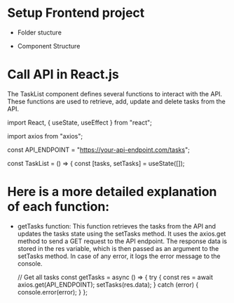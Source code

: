 # Setup Frontend project

- Folder stucture

- Component Structure

# Call API in React.js

The TaskList component defines several functions to interact with the API. These functions are used to retrieve, add, update and delete tasks from the API.

import React, { useState, useEffect } from "react";

import axios from "axios";

const API_ENDPOINT = "https://your-api-endpoint.com/tasks";

const TaskList = () => {
  const [tasks, setTasks] = useState([]);


# Here is a more detailed explanation of each function:

- getTasks function: This function retrieves the tasks from the API and updates the tasks state using the setTasks method. It uses the axios.get method to send a GET request to the API endpoint. The response data is stored in the res variable, which is then passed as an argument to the setTasks method. In case of any error, it logs the error message to the console.

  // Get all tasks
  const getTasks = async () => {
    try {
      const res = await axios.get(API_ENDPOINT);
      setTasks(res.data);
    } catch (error) {
      console.error(error);
    }
  };
